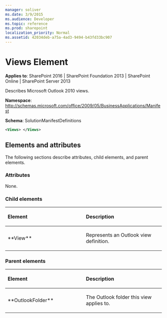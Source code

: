 ```yaml
---
manager: soliver
ms.date: 3/9/2015
ms.audience: Developer
ms.topic: reference
ms.prod: sharepoint
localization_priority: Normal
ms.assetid: 42034deb-a75a-4ad3-9494-b43fd33bc907
---
```


# Views Element

**Applies to**: SharePoint 2016 | SharePoint Foundation 2013 | SharePoint Online | SharePoint Server 2013

Describes Microsoft Outlook 2010 views.

**Namespace**: http://schemas.microsoft.com/office/2009/05/BusinessApplications/Manifest

**Schema**: SolutionManifestDefinitions

```XML
<Views> </Views>
```

## Elements and attributes

The following sections describe attributes, child elements, and parent elements.

### Attributes

None.

### Child elements

<table>
<colgroup>
<col width="50%" />
<col width="50%" />
</colgroup>
<thead>
<tr class="header">
<th align="left"><p>Element</p></th>
<th align="left"><p>Description</p></th>
</tr>
</thead>
<tbody>
<tr class="odd">
<td align="left"><p>**View**</p></td>
<td align="left"><p>Represents an Outlook view definition.</p></td>
</tr>
</tbody>
</table>

### Parent elements

<table>
<colgroup>
<col width="50%" />
<col width="50%" />
</colgroup>
<thead>
<tr class="header">
<th align="left"><p>Element</p></th>
<th align="left"><p>Description</p></th>
</tr>
</thead>
<tbody>
<tr class="odd">
<td align="left"><p>**OutlookFolder**</p></td>
<td align="left"><p>The Outlook folder this view applies to.</p></td>
</tr>
</tbody>
</table>

<br/>

<br/>








